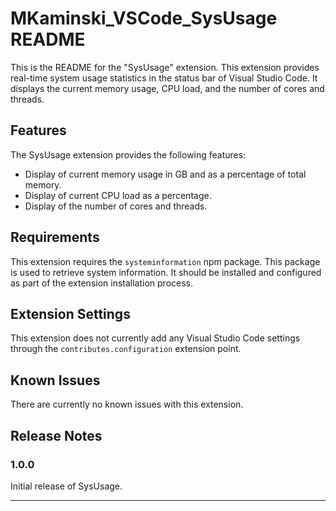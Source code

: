 # MKaminski_VSCode_SysUsage README

This is the README for the "SysUsage" extension. This extension provides real-time system usage statistics in the status bar of Visual Studio Code. It displays the current memory usage, CPU load, and the number of cores and threads.

## Features

The SysUsage extension provides the following features:

- Display of current memory usage in GB and as a percentage of total memory.
- Display of current CPU load as a percentage.
- Display of the number of cores and threads.

## Requirements

This extension requires the `systeminformation` npm package. This package is used to retrieve system information. It should be installed and configured as part of the extension installation process.

## Extension Settings

This extension does not currently add any Visual Studio Code settings through the `contributes.configuration` extension point.

## Known Issues

There are currently no known issues with this extension.

## Release Notes

### 1.0.0

Initial release of SysUsage.

---
